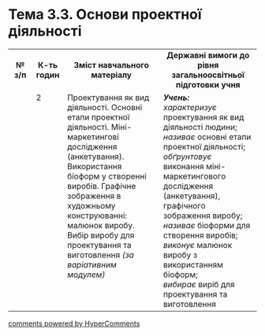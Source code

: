 <div id="hypercomments_widget" class="js-hypercomments-widget invisible"></div>

# Тема 3.3. Основи проектної діяльності

<table>
  <tr>
    <td width="10%" align="center"><b>№ з/п</b></td>
    <td width="10%" align="center"><b>К-ть годин</b></td>
    <td width="40%" align="center"><b>Зміст навчального матеріалу</b></td>
    <td width="40%" align="center"><b>Державні вимоги до рівня загальноосвітньої підготовки учня</b></td>
  </tr>
  <tr>
<td width="10%" style="vertical-align:top !important;"></td>
<td width="10%" style="vertical-align:top !important;">2</td>
    <td width="40%" style="vertical-align:top !important;">
Проектування як вид діяльності. Основні етапи проектної діяльності. Міні-маркетингові дослідження (анкетування). Використання біоформ у створенні виробів. Графічне зображення в художньому конструюванні: малюнок виробу.<br>
Вибір виробу для проектування та виготовлення <i>(за варіативним модулем)</i>
</td>
    <td width="40%" style="vertical-align:top !important;">
<i><b>Учень:</b></i><br>
<i>характеризує</i> проектування як вид діяльності людини;<br>
<i>називає</i> основні етапи проектної діяльності;<br>
<i>обґрунтовує</i> виконання міні-маркетингового дослідження (анкетування), графічного зображення виробу;<br>
<i>називає</i> біоформи для створення виробів;<br>
<i>виконує</i> малюнок виробу з використанням біоформ;<br>
<i>вибирає</i> виріб для проектування та виготовлення 
</td>
  </tr>
  </tr>
</table>

<div class="js-hypercomments-container">
<a href="http://hypercomments.com" class="hc-link" title="comments widget">comments powered by HyperComments</a>
</div>